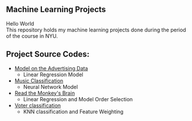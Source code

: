 ## Machine Learning Projects
Hello World\
This repository holds my machine learning projects done during the period of the course in NYU.

## Project Source Codes:
* [Model on the Advertising Data](https://github.com/yixuaningithub/Machine-Learning-Project/tree/bc756d1e79847e03d1c2b4a42bec48fa33330d90/Machine%20Learning%20Program/Model%20on%20the%20Advertising%20Data)
  * Linear Regression Model
* [Music Classification](https://github.com/yixuaningithub/Machine-Learning-Project/tree/bc756d1e79847e03d1c2b4a42bec48fa33330d90/Machine%20Learning%20Program/Music%20Classification)
  * Neural Network Model
* [Read the Monkey's Brain](https://github.com/yixuaningithub/Machine-Learning-Project/tree/bc756d1e79847e03d1c2b4a42bec48fa33330d90/Machine%20Learning%20Program/Read%20the%20Monkey's%20Brain)
  * Linear Regression and Model Order Selection
* [Voter classification](https://github.com/yixuaningithub/Machine-Learning-Project/tree/bc756d1e79847e03d1c2b4a42bec48fa33330d90/Machine%20Learning%20Program/Voter%20classification)
  * KNN classification and Feature Weighting

